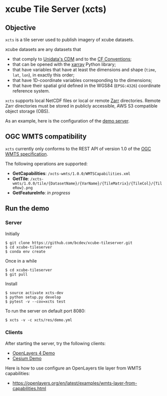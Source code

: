 # xcube Tile Server (xcts)

## Objective

`xcts` is a tile server used to publish imagery of xcube datasets. 

xcube datasets are any datasets that 

* that comply to [Unidata's CDM](https://www.unidata.ucar.edu/software/thredds/v4.3/netcdf-java/CDM/) and to the [CF Conventions](http://cfconventions.org/); 
* that can be opened with the [xarray](https://xarray.pydata.org/en/stable/) Python library;
* that have variables that have at least the dimensions and shape (`time`, `lat`, `lon`), in exactly this order; 
* that have 1D-coordinate variables corresponding to the dimensions;
* that have their spatial grid defined in the WGS84 (`EPSG:4326`) coordinate reference system.

`xcts` supports local NetCDF files or local or remote [Zarr](https://zarr.readthedocs.io/en/stable/) directories.
Remote Zarr directories must be stored in publicly accessible, AWS S3 compatible 
object storage (OBS).

As an example, here is the configuration of the [demo server](https://github.com/bcdev/xcube-wmts/blob/master/xcts/res/config.yml).

## OGC WMTS compatibility

`xcts` currently only conforms to the REST API of version 1.0
of the [OGC WMTS specification](http://www.opengeospatial.org/standards/wmts). 

The following operations are supported:

* **GetCapabilities**: `/xcts-wmts/1.0.0/WMTSCapabilities.xml`
* **GetTile**: `/xcts-wmts/1.0.0/tile/{DatasetName}/{VarName}/{TileMatrix}/{TileCol}/{TileRow}.png`
* **GetFeatureInfo**: *in progress*
 

## Run the demo

### Server

Initially

    $ git clone https://github.com/bcdev/xcube-tileserver.git
    $ cd xcube-tileserver
    $ conda env create

Once in a while

    $ cd xcube-tileserver
    $ git pull

Install

    $ source activate xcts-dev
    $ python setup.py develop
    $ pytest -v --cov=xcts test

To run the server on default port 8080:

    $ xcts -v -c xcts/res/demo.yml


### Clients

After starting the server, try the following clients:

* [OpenLayers 4 Demo](http://localhost:8080/res/demo/index-ol4.html) 
* [Cesium Demo](http://localhost:8080/res/demo/index-cesium.html)

Here is how to use configure an OpenLayers tile layer from WMTS capabilities: 

* https://openlayers.org/en/latest/examples/wmts-layer-from-capabilities.html

